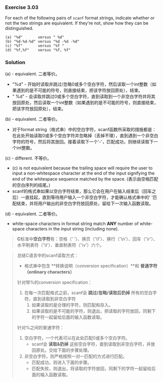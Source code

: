 ### Exercise 3.03

For each of the following pairs of `scanf` format strings, indicate whether or not the two strings are equivalent. If they're not, show how they can be distinguished.

```
(a) "%d"       versus " %d"
(b) "%d-%d-%d" versus "%d -%d -%d"
(c) "%f"       versus "%f "
(d) "%f,%f"    versus "%f, %f"
```

### Solution

(a) - equivalent. 二者等价。

* "%d" - 开始时读取并跳过/忽略0或多个空白字符，然后读取一个int整数（如果遇到的是不可能的符号，则直接结束，把该字符放回原处），结束。
* " %d" - 会读取并跳过0或多个空白字符，直到读取到一个非空白字符并将其放回原处，然后读取一个int整数（如果遇到的是不可能的符号，则直接结束，把该字符放回原处），结束。

(b) - equivalent. 二者等价。

* 对于format string（格式串）中的空白字符，scanf函数所采取的措施都是：在此处开始读取0或多个空白字符并忽略掉（丢掉不理），直到遇到一个非空白字符的符号，然后将其放回。接着读取下一个'-'，匹配成功，则继续读取下一个int整数。

(c) - different. 不等价。

* (c) is not equivalent because the trailing space will require the user to input a non-whitespace character at the end of the input signifying the end of the whitespace sequence matched by the space. (表示由空格匹配的空白序列的结尾。)
* scanf的格式串如果以空白字符结束，那么它会在用户在输入结束后（回车之后）一直挂起，直到等待用户输入一个非空白字符，才能确认格式串中的' '匹配结束，并将用户输出的非空白字符放回原处，留给下一次输入函数读取。

(d) - equivalent. 二者等价。

* white-space characters in format string match **ANY** number of white-space characters in the input string (including none).

> **C**标准中**空白字符**有：空格（' '）、换页（'\f'）、换行（'\n'）、回车（'\r'）、水平制表符（'\t'）、垂直制表符（'\v'）六个。

> 总结C语言中的scanf读取方式：
>
> * 格式串中包含 **转换说明（conversion specification）**和 **普通字符（ordinary characters）**
>
> 针对带%的conversion specification：
>
> 1. 在每一次匹配格式之前，scanf会 **跳过/忽略/读取后扔掉** 所有的空白字符，直到读取到非空白字符
>    1. 如果读取的是合理的字符，则匹配和存入。
>    2. 如果读取的是不可能的字符，则退出，把读取的字符放回，同剩下的字符一起留给后面的输入函数读取。
>
> 针对%之间的普通字符：
>
> 1. 空白字符，一个代表可以在此处匹配0或多个空白字符。
>    * scanf会 **读取&扔掉** 这些空白字符，直到读取到非空白字符，并放回原处。交给下面的步骤处理。
> 2. 非空白字符，则严格按照一对一匹配的方式进行匹配。
>    * 匹配成功，则进入下面的步骤。
>    * 匹配失败，则退出，将读取的字符放回，同剩下的字符一起留给后面的输入函数读取。

